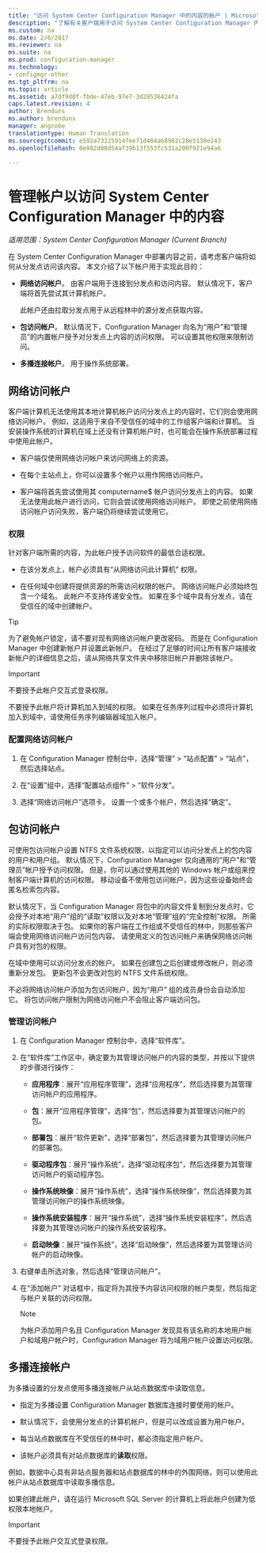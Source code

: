 ```yaml
---
title: "访问 System Center Configuration Manager 中的内容的帐户 | Microsoft Docs"
description: "了解有关客户端用于访问 System Center Configuration Manager 内容的帐户的信息。"
ms.custom: na
ms.date: 2/6/2017
ms.reviewer: na
ms.suite: na
ms.prod: configuration-manager
ms.technology:
- configmgr-other
ms.tgt_pltfrm: na
ms.topic: article
ms.assetid: a7df9d0f-fbde-47eb-97e7-3d29536424fa
caps.latest.revision: 4
author: Brenduns
ms.author: brenduns
manager: angrobe
translationtype: Human Translation
ms.sourcegitcommit: e592a732259147ee71d404a68982c28e5138e243
ms.openlocfilehash: 0e982d08d54af39b13f553fc531a200f921e94a6

---
```

# <a name="manage-accounts-to-access-content-in-system-center-configuration-manager"></a>管理帐户以访问 System Center Configuration Manager 中的内容

*适用范围：System Center Configuration Manager (Current Branch)*

在 System Center Configuration Manager 中部署内容之前，请考虑客户端将如何从分发点访问该内容。 本文介绍了以下帐户用于实现此目的：

-   **网络访问帐户**。 由客户端用于连接到分发点和访问内容。 默认情况下，客户端将首先尝试其计算机帐户。

     此帐户还由拉取分发点用于从远程林中的源分发点获取内容。  

-   **包访问帐户**。 默认情况下，Configuration Manager 向名为“用户”和“管理员”的内置帐户授予对分发点上内容的访问权限。 可以设置其他权限来限制访问。  

-   **多播连接帐户**。 用于操作系统部署。  

##  <a name="a-namebkmknaaa-network-access-account"></a><a name="bkmk_NAA"></a>网络访问帐户  
 客户端计算机无法使用其本地计算机帐户访问分发点上的内容时，它们则会使用网络访问帐户。 例如，这适用于来自不受信任的域中的工作组客户端和计算机。 当安装操作系统的计算机在域上还没有计算机帐户时，也可能会在操作系统部署过程中使用此帐户。  

-   客户端仅使用网络访问帐户来访问网络上的资源。  

-   在每个主站点上，你可以设置多个帐户以用作网络访问帐户。  

-   客户端将首先尝试使用其 computername$ 帐户访问分发点上的内容。 如果无法使用此帐户进行访问，它则会尝试使用网络访问帐户。 即使之前使用网络访问帐户访问失败，客户端仍将继续尝试使用它。  

### <a name="permissions"></a>权限
针对客户端所需的内容，为此帐户授予访问软件的最低合适权限。  

-   在该分发点上，帐户必须具有“从网络访问此计算机”  权限。  

-   在任何域中创建将提供资源的所需访问权限的帐户。 网络访问帐户必须始终包含一个域名。 此帐户不支持传递安全性。 如果在多个域中具有分发点，请在受信任的域中创建帐户。  

> [!TIP]  
>  为了避免帐户锁定，请不要对现有网络访问帐户更改密码。 而是在 Configuration Manager 中创建新帐户并设置此新帐户。 在经过了足够的时间让所有客户端接收新帐户的详细信息之后，请从网络共享文件夹中移除旧帐户并删除该帐户。  

> [!IMPORTANT]  
>  不要授予此帐户交互式登录权限。  
>   
>  不要授予此帐户将计算机加入到域的权限。 如果在任务序列过程中必须将计算机加入到域中，请使用任务序列编辑器域加入帐户。  

### <a name="to-configure-the-network-access-account"></a>配置网络访问帐户  

1.  在 Configuration Manager 控制台中，选择“管理” >   “站点配置” >  “站点”，然后选择站点。  

2.  在“设置”组中，选择“配置站点组件” > “软件分发”。  

3.  选择“网络访问帐户”选项卡。 设置一个或多个帐户，然后选择“确定”。  

##  <a name="a-namebkmkpaaa-package-access-accounts"></a><a name="bkmk_Paa"></a>包访问帐户  
 可使用包访问帐户设置 NTFS 文件系统权限，以指定可以访问分发点上的包内容的用户和用户组。 默认情况下，Configuration Manager 仅向通用的“用户”和“管理员”帐户授予访问权限。 但是，你可以通过使用其他的 Windows 帐户或组来控制客户端计算机的访问权限。 移动设备不使用包访问帐户，因为这些设备始终会匿名检索包内容。  

 默认情况下，当 Configuration Manager 将包中的内容文件复制到分发点时，它会授予对本地“用户”组的“读取”权限以及对本地“管理”组的“完全控制”权限。 所需的实际权限取决于包。 如果你的客户端在工作组或不受信任的林中，则那些客户端会使用网络访问帐户访问包内容。 请使用定义的包访问帐户来确保网络访问帐户具有对包的权限。  

 在域中使用可以访问分发点的帐户。 如果在创建包之后创建或修改帐户，则必须重新分发包。 更新包不会更改对包的 NTFS 文件系统权限。  

 不必将网络访问帐户添加为包访问帐户，因为“用户”  组的成员身份会自动添加它。 将包访问帐户限制为网络访问帐户不会阻止客户端访问包。  

### <a name="to-manage-access-accounts"></a>管理访问帐户  

1.  在 Configuration Manager 控制台中，选择“软件库”。  

2.  在“软件库”工作区中，确定要为其管理访问帐户的内容的类型，并按以下提供的步骤进行操作：  

    -   **应用程序**：展开“应用程序管理”，选择“应用程序”，然后选择要为其管理访问帐户的应用程序。  

    -   **包**：展开“应用程序管理”，选择“包”，然后选择要为其管理访问帐户的包。  

    -   **部署包**：展开“软件更新”，选择“部署包”，然后选择要为其管理访问帐户的部署包。  

    -   **驱动程序包**：展开“操作系统”，选择“驱动程序包”，然后选择要为其管理访问帐户的驱动程序包。  

    -   **操作系统映像**：展开“操作系统”，选择“操作系统映像”，然后选择要为其管理访问帐户的操作系统映像。  

    -   **操作系统安装程序**：展开“操作系统”，选择“操作系统安装程序”，然后选择要为其管理访问帐户的操作系统安装程序。  

    -   **启动映像**：展开“操作系统”，选择“启动映像”，然后选择要为其管理访问帐户的启动映像。  

3.  右键单击所选对象，然后选择“管理访问帐户”。  

4.  在“添加帐户”  对话框中，指定将为其授予内容访问权限的帐户类型，然后指定与帐户关联的访问权限。  

    > [!NOTE]  
    >  为帐户添加用户名且 Configuration Manager 发现具有该名称的本地用户帐户和域用户帐户时，Configuration Manager 将为域用户帐户设置访问权限。  

##  <a name="a-namebkmkmultia-multicast-connection-account"></a><a name="bkmk_multi"></a>多播连接帐户  
 为多播设置的分发点使用多播连接帐户从站点数据库中读取信息。  

-   指定为多播设置 Configuration Manager 数据库连接时要使用的帐户。  

-   默认情况下，会使用分发点的计算机帐户，但是可以改成设置为用户帐户。  

-   每当站点数据库在不受信任的林中时，都必须指定用户帐户。  

-   该帐户必须具有对站点数据库的**读取**权限。  

例如，数据中心具有非站点服务器和站点数据库的林中的外围网络，则可以使用此帐户从站点数据库中读取多播信息。

如果创建此帐户，请在运行 Microsoft SQL Server 的计算机上将此帐户创建为低权限本地帐户。  

> [!IMPORTANT]  
>  不要授予此帐户交互式登录权限。  



<!--HONumber=Feb17_HO1-->


